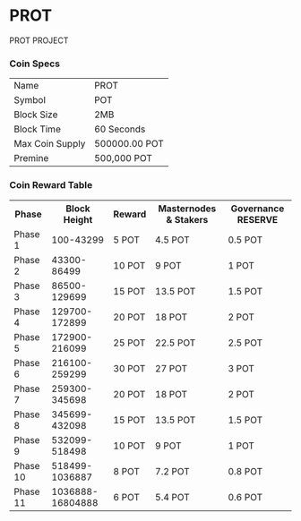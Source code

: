 # PROT
PROT PROJECT

### Coin Specs
<table>
<tr><td>Name </td><td>PROT</td></tr>
<tr><td>Symbol</td><td>POT</td></tr>
<tr><td>Block Size</td><td>2MB</td></tr>
<tr><td>Block Time</td><td>60 Seconds</td></tr>
<tr><td>Max Coin Supply </td><td>500000.00 POT</td></tr>
<tr><td>Premine</td><td>500,000  POT</td></tr>
</table>

### Coin Reward Table
<table>
<th>Phase</th><th>Block Height</th><th>Reward</th><th>Masternodes & Stakers</th><th>Governance RESERVE</th>
<tr><td>Phase 1</td><td>100-43299</td><td>5 POT</td><td>4.5 POT</td><td>0.5 POT</td></tr>
<tr><td>Phase 2</td><td>43300-86499</td><td>10 POT</td><td>9 POT</td><td>1 POT</td></tr>
<tr><td>Phase 3</td><td>86500-129699</td><td>15 POT</td><td>13.5 POT</td><td>1.5 POT</td></tr>
<tr><td>Phase 4</td><td>129700-172899</td><td>20 POT</td><td>18 POT </td><td>2 POT</td></tr>
<tr><td>Phase 5</td><td>172900-216099</td><td>25 POT</td><td>22.5 POT </td><td>2.5 POT</td></tr>
<tr><td>Phase 6</td><td>216100-259299</td><td>30 POT</td><td>27 POT</td><td>3 POT</td></tr>
<tr><td>Phase 7</td><td>259300-345698</td><td>20 POT</td><td>18 POT</td><td>2 POT</td></tr>
<tr><td>Phase 8</td><td>345699-432098</td><td>15 POT</td><td>13.5 POT </td><td>1.5 POT</td></tr>
<tr><td>Phase 9</td><td>532099-518498</td><td>10 POT</td><td>9 POT</td><td>1 POT</td></tr>
<tr><td>Phase 10</td><td>518499-1036887</td><td>8 POT</td><td>7.2 POT</td><td>0.8 POT</td></tr>
<tr><td>Phase 11</td><td>1036888-16804888</td><td>6 POT</td><td> 5.4 POT</td><td>0.6 POT</td></tr>
</table>
